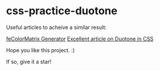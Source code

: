 # css-practice-duotone

Useful articles to acheive a similar result:

[feColorMatrix Generator](http://andresgalante.com/RGBAtoFeColorMatrix/)
[Excellent article on Duotone in CSS](https://css-tricks.com/using-svg-to-create-a-duotone-image-effect/)

Hope you like this project. :)  

If so, give it a star! 
